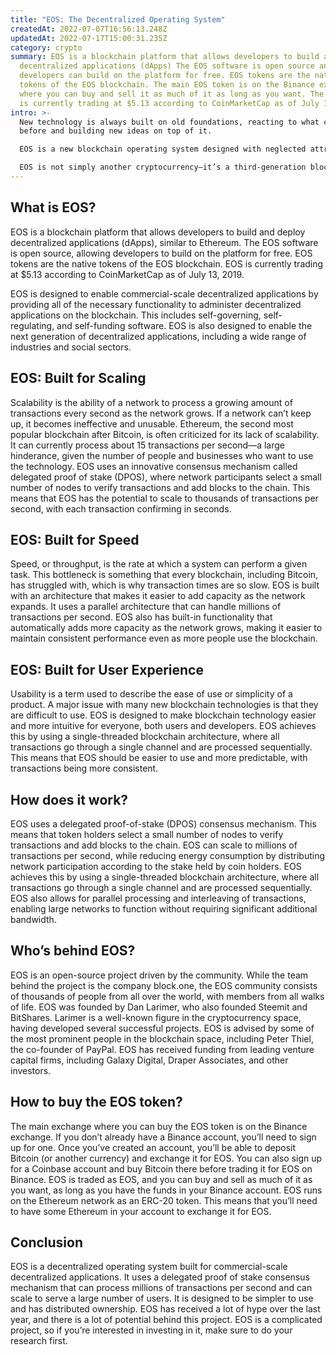 ```yaml
---
title: "EOS: The Decentralized Operating System"
createdAt: 2022-07-07T16:56:13.248Z
updatedAt: 2022-07-17T15:00:31.235Z
category: crypto
summary: EOS is a blockchain platform that allows developers to build and deploy
  decentralized applications (dApps) The EOS software is open source and
  developers can build on the platform for free. EOS tokens are the native
  tokens of the EOS blockchain. The main EOS token is on the Binance exchange
  where you can buy and sell it as much of it as long as you want. The platform
  is currently trading at $5.13 according to CoinMarketCap as of July 13, 2019.
intro: >-
  New technology is always built on old foundations, reacting to what came
  before and building new ideas on top of it. 

  EOS is a new blockchain operating system designed with neglected attributes in mind: speed, scalability, and user experience. It’s the fifth generation of blockchain technology, built to tackle the limitations of previous generations with an end goal of mass adoption.

  EOS is not simply another cryptocurrency—it’s a third-generation blockchain that functions as a decentralized operating system, introducing new concepts and mechanics from software development as a service (SaaS) applications like Salesforce or Google Docs. In this article, we explore exactly what that means for you as an EOS token holder and potential investor.
---
```


## What is EOS?

EOS is a blockchain platform that allows developers to build and deploy decentralized applications (dApps), similar to Ethereum. The EOS software is open source, allowing developers to build on the platform for free. EOS tokens are the native tokens of the EOS blockchain. EOS is currently trading at $5.13 according to CoinMarketCap as of July 13, 2019.

EOS is designed to enable commercial-scale decentralized applications by providing all of the necessary functionality to administer decentralized applications on the blockchain. This includes self-governing, self-regulating, and self-funding software. EOS is also designed to enable the next generation of decentralized applications, including a wide range of industries and social sectors.

## EOS: Built for Scaling

Scalability is the ability of a network to process a growing amount of transactions every second as the network grows. If a network can’t keep up, it becomes ineffective and unusable.
Ethereum, the second most popular blockchain after Bitcoin, is often criticized for its lack of scalability. It can currently process about 15 transactions per second—a large hinderance, given the number of people and businesses who want to use the technology.
EOS uses an innovative consensus mechanism called delegated proof of stake (DPOS), where network participants select a small number of nodes to verify transactions and add blocks to the chain. This means that EOS has the potential to scale to thousands of transactions per second, with each transaction confirming in seconds.

## EOS: Built for Speed

Speed, or throughput, is the rate at which a system can perform a given task.
This bottleneck is something that every blockchain, including Bitcoin, has struggled with, which is why transaction times are so slow.
EOS is built with an architecture that makes it easier to add capacity as the network expands. It uses a parallel architecture that can handle millions of transactions per second. EOS also has built-in functionality that automatically adds more capacity as the network grows, making it easier to maintain consistent performance even as more people use the blockchain.

## EOS: Built for User Experience

Usability is a term used to describe the ease of use or simplicity of a product. A major issue with many new blockchain technologies is that they are difficult to use.
EOS is designed to make blockchain technology easier and more intuitive for everyone, both users and developers.
EOS achieves this by using a single-threaded blockchain architecture, where all transactions go through a single channel and are processed sequentially. This means that EOS should be easier to use and more predictable, with transactions being more consistent.

## How does it work?

EOS uses a delegated proof-of-stake (DPOS) consensus mechanism. This means that token holders select a small number of nodes to verify transactions and add blocks to the chain.
EOS can scale to millions of transactions per second, while reducing energy consumption by distributing network participation according to the stake held by coin holders.
EOS achieves this by using a single-threaded blockchain architecture, where all transactions go through a single channel and are processed sequentially.
EOS also allows for parallel processing and interleaving of transactions, enabling large networks to function without requiring significant additional bandwidth.

## Who’s behind EOS?

EOS is an open-source project driven by the community. While the team behind the project is the company block.one, the EOS community consists of thousands of people from all over the world, with members from all walks of life.
EOS was founded by Dan Larimer, who also founded Steemit and BitShares. Larimer is a well-known figure in the cryptocurrency space, having developed several successful projects.
EOS is advised by some of the most prominent people in the blockchain space, including Peter Thiel, the co-founder of PayPal.
EOS has received funding from leading venture capital firms, including Galaxy Digital, Draper Associates, and other investors.

## How to buy the EOS token?

The main exchange where you can buy the EOS token is on the Binance exchange. If you don’t already have a Binance account, you’ll need to sign up for one. Once you’ve created an account, you’ll be able to deposit Bitcoin (or another currency) and exchange it for EOS. You can also sign up for a Coinbase account and buy Bitcoin there before trading it for EOS on Binance.
EOS is traded as EOS, and you can buy and sell as much of it as you want, as long as you have the funds in your Binance account.
EOS runs on the Ethereum network as an ERC-20 token. This means that you’ll need to have some Ethereum in your account to exchange it for EOS.

## Conclusion

EOS is a decentralized operating system built for commercial-scale decentralized applications. It uses a delegated proof of stake consensus mechanism that can process millions of transactions per second and can scale to serve a large number of users. It is designed to be simpler to use and has distributed ownership. EOS has received a lot of hype over the last year, and there is a lot of potential behind this project.
EOS is a complicated project, so if you’re interested in investing in it, make sure to do your research first.
